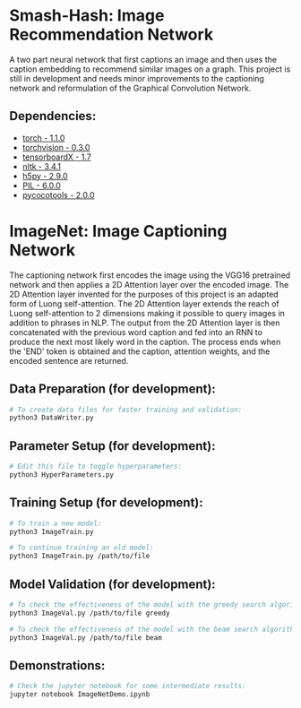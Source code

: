 Smash-Hash: Image Recommendation Network
================================================
A two part neural network that first captions an image and then uses the caption embedding to recommend similar images on a graph. This project is still in development and needs minor improvements to the captioning network and reformulation of the Graphical Convolution Network.

Dependencies:
------------
* [torch - 1.1.0](https://pytorch.org/)
* [torchvision - 0.3.0](https://pytorch.org/)
* [tensorboardX - 1.7](https://pypi.org/project/tensorboardX/)
* [nltk - 3.4.1](https://pypi.org/project/nltk/)
* [h5py - 2.9.0](https://pypi.org/project/h5py/)
* [PIL - 6.0.0](https://pypi.org/project/Pillow/)
* [pycocotools - 2.0.0](https://pypi.org/project/pycocotools/)

ImageNet: Image Captioning Network
================================================
The captioning network first encodes the image using the VGG16 pretrained network and then applies a 2D Attention layer over the encoded image. The 2D Attention layer invented for the purposes of this project is an adapted form of Luong self-attention. The 2D Attention layer extends the reach of Luong self-attention to 2 dimensions making it possible to query images in addition to phrases in NLP. The output from the 2D Attention layer is then concatenated with the previous word caption and fed into an RNN to produce the next most likely word in the caption. The process ends when the 'END' token is obtained and the caption, attention weights, and the encoded sentence are returned.

Data Preparation (for development):
------------
```bash
# To create data files for faster training and validation:
python3 DataWriter.py
```

Parameter Setup (for development):
------------
``` bash
# Edit this file to toggle hyperparameters:
python3 HyperParameters.py
```

Training Setup (for development):
------------
```bash
# To train a new model:
python3 ImageTrain.py

# To continue training an old model:
python3 ImageTrain.py /path/to/file
```

Model Validation (for development):
------------
```bash
# To check the effectiveness of the model with the greedy search algorithm:
python3 ImageVal.py /path/to/file greedy

# To check the effectiveness of the model with the beam search algorithm:
python3 ImageVal.py /path/to/file beam
```
Demonstrations:
------------
```bash
# Check the jupyter notebook for some intermediate results:
jupyter notebook ImageNetDemo.ipynb
```
